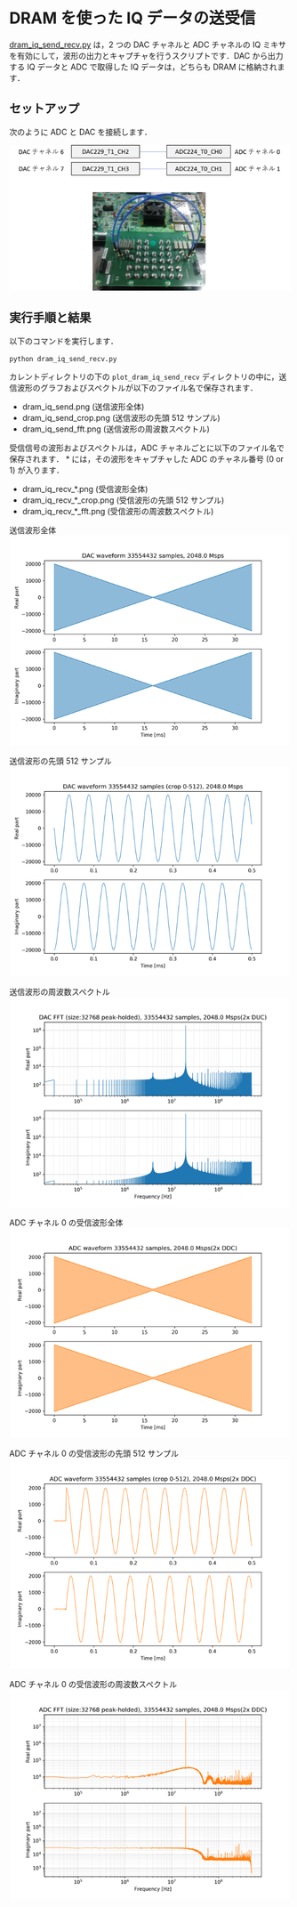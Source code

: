 # DRAM を使った IQ データの送受信

[dram_iq_send_recv.py](./dram_iq_send_recv.py) は，2 つの DAC チャネルと ADC チャネルの IQ ミキサを有効にして，波形の出力とキャプチャを行うスクリプトです．DAC から出力する IQ データと ADC で取得した IQ データは，どちらも DRAM に格納されます．

## セットアップ

次のように ADC と DAC を接続します．

![セットアップ](./../../docs/images/dac_adc_setup-2.png)


## 実行手順と結果

以下のコマンドを実行します．

```
python dram_iq_send_recv.py
```

カレントディレクトリの下の `plot_dram_iq_send_recv` ディレクトリの中に，送信波形のグラフおよびスペクトルが以下のファイル名で保存されます．

- dram_iq_send.png (送信波形全体)
- dram_iq_send_crop.png (送信波形の先頭 512 サンプル)
- dram_iq_send_fft.png (送信波形の周波数スペクトル)

受信信号の波形およびスペクトルは，ADC チャネルごとに以下のファイル名で保存されます．
\* には，その波形をキャプチャした ADC のチャネル番号 (0 or 1) が入ります．
- dram_iq_recv_*.png (受信波形全体)
- dram_iq_recv_*_crop.png (受信波形の先頭 512 サンプル)
- dram_iq_recv_*_fft.png (受信波形の周波数スペクトル)

送信波形全体　　　　　　　　　　　
![送信波形全体](images/dram_iq_send.png)

送信波形の先頭 512 サンプル　　　　　
![送信波形の先頭 512 サンプル](images/dram_iq_send_crop.png)

送信波形の周波数スペクトル　　　　
![送信波形の周波数スペクトル](images/dram_iq_send_fft.png)

ADC チャネル 0 の受信波形全体　　　　　　
![受信波形全体](images/dram_iq_recv_0.png)

ADC チャネル 0 の受信波形の先頭 512 サンプル
![受信波形の先頭 512 サンプル](images/dram_iq_recv_0_crop.png)

ADC チャネル 0 の受信波形の周波数スペクトル
![受信波形の周波数スペクトル](images/dram_iq_recv_0_fft.png)
